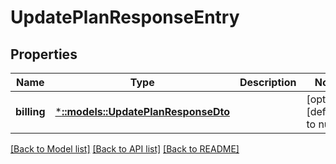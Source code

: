 # UpdatePlanResponseEntry

## Properties

| Name        | Type                                                             | Description | Notes                        |
| ----------- | ---------------------------------------------------------------- | ----------- | ---------------------------- |
| **billing** | [***::models::UpdatePlanResponseDto**](UpdatePlanResponseDto.md) |             | [optional] [default to null] |

[[Back to Model list]](../README.md#documentation-for-models) [[Back to API list]](../README.md#documentation-for-api-endpoints) [[Back to README]](../README.md)
